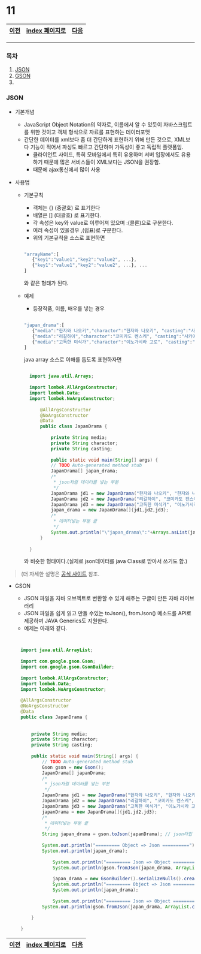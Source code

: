 # 11

[이전](./10.md)|[index 페이지로](./00index.md) |[다음](./12.md)
---|---|---
<hr>

### 목차
1. [JSON](#JSON)
1. [GSON](#GSON)
1.

### JSON

- 기본개념

   + JavaScript Object Notation의 약자로, 이름에서 알 수 있듯이 자바스크립트를 위한 것이고 객체 형식으로 자료를 표현하는 데이터포맷
   + 간단한 데이터를 xml보다 좀 더 간단하게 표현하기 위해 만든 것으로, XML보다 기능이 적어서 파싱도 빠르고 간단하며 가독성이 좋고 독립적 플랫폼임.
     * 클라이언트 사이드, 특히 모바일에서 특히 유용하며 서버 입장에서도 유용하기 때문에 많은 서비스들이 XML보다는 JSON을 권장함.
     * 때문에 ajax통신에서 많이 사용
  
- 사용법    
   
   + 기본규칙
      
      * 객체는 {} (중괄호) 로 표기한다
      * 배열은 [] (대괄호) 로 표기한다.
      * 각 속성은 key와 value로 이루어져 있으며 :(콜론)으로 구분한다.
      * 여러 속성이 있을경우 ,(쉼표)로 구분한다.
      * 위의 기본규칙을 소스로 표현하면 
      
      ```js
      
      "arrayName":[
         {"key1":"value1","key2":"value2", ...},
         {"key1":"value1","key2":"value2", ...}, ...       
      ]
      
      ```
      와 같은 형태가 된다.
      
   + 예제
      
      + 등장작품, 이름, 배우를 넣는 경우
      
      
      ```js
      
      "japan_drama":[
         {"media":"한자와 나오키","charactor":"한자와 나오키", "casting":"사카이 마사토"},
         {"media":"리갈하이","charactor":"코미카도 켄스케", "casting":"사카이 마사토"},
         {"media":"고독한 미식가","charactor":"이노가시라 고로", "casting":"마츠시게 유타카"}
      ]
      
      ```
      
      java array 소스로 이해를 돕도록 표현하자면
      
      ```java
      
		import java.util.Arrays;
		
		import lombok.AllArgsConstructor;
		import lombok.Data;
		import lombok.NoArgsConstructor;
		
			@AllArgsConstructor
			@NoArgsConstructor
			@Data
			public class JapanDrama {
		
				private String media;
				private String charactor;
				private String casting;
				
				public static void main(String[] args) {
				// TODO Auto-generated method stub
				JapanDrama[] japan_drama;
				/*
				 * json처럼 데이터를 넣는 부분
				 */
				JapanDrama jd1 = new JapanDrama("한자와 나오키", "한자와 나오키", "사카이 마사토");
				JapanDrama jd2 = new JapanDrama("리갈하이", "코미카도 켄스케", "사카이 마사토");
				JapanDrama jd3 = new JapanDrama("고독한 미식가", "이노가시라 고로", "마츠시게 유타카");
				japan_drama = new JapanDrama[]{jd1,jd2,jd3};
				/*
				 * 데이터넣는 부분 끝
				 */
				System.out.println("\"japan_drama\":"+Arrays.asList(japan_drama));
			}
	
		}

      ```
      와 비슷한 형태이다.(실제로 json데이터를 java Class로 받아서 쓰기도 함.)
      
>(더 자세한 설명은 [공식 사이트](http://json.org/json-ko.html) 참조.

- GSON 

  + JSON 파일을 자바 오브젝트로 변환할 수 있게 해주는 구글이 만든 자바 라이브러리
  + JSON 파일을 쉽게 읽고 만들 수있는 toJson(), fromJson() 메소드를 API로 제공하며 JAVA Generics도 지원한다.
  + 예제는 아래와 같다.
  
  ```java
  
  
  	import java.util.ArrayList;
	
	import com.google.gson.Gson;
	import com.google.gson.GsonBuilder;
	
	import lombok.AllArgsConstructor;
	import lombok.Data;
	import lombok.NoArgsConstructor;
	
	@AllArgsConstructor
	@NoArgsConstructor
	@Data
	public class JapanDrama {
		
		
		private String media;
		private String charactor;
		private String casting;
		
		public static void main(String[] args) {
			// TODO Auto-generated method stub
			Gson gson = new Gson();
			JapanDrama[] japanDrama;
			/*
			 * json처럼 데이터를 넣는 부분
			 */
			JapanDrama jd1 = new JapanDrama("한자와 나오키", "한자와 나오키", "사카이 마사토");
			JapanDrama jd2 = new JapanDrama("리갈하이", "코미카도 켄스케", "사카이 마사토");
			JapanDrama jd3 = new JapanDrama("고독한 미식가", "이노가시라 고로", "마츠시게 유타카");
			japanDrama = new JapanDrama[]{jd1,jd2,jd3};
			/*
			 * 데이터넣는 부분 끝
			 */
			String japan_drama = gson.toJson(japanDrama); // json타입
			
			System.out.println("========= Object => Json ==========");
			System.out.println(japan_drama);
	
	       		System.out.println("========= Json => Object =========");
	        	System.out.println(gson.fromJson(japan_drama, ArrayList.class));
	        
		        japan_drama = new GsonBuilder().serializeNulls().create().toJson(japanDrama);
		        System.out.println("========= Object => Json =========");
	        	System.out.println(japan_drama);
	 
	        	System.out.println("========= Json => Object =========");
			System.out.println(gson.fromJson(japan_drama, ArrayList.class));
	        
		}
	
	}

  
  ```
  
[이전](./10.md)|[index 페이지로](./00index.md) |[다음](./12.md)
---|---|---
